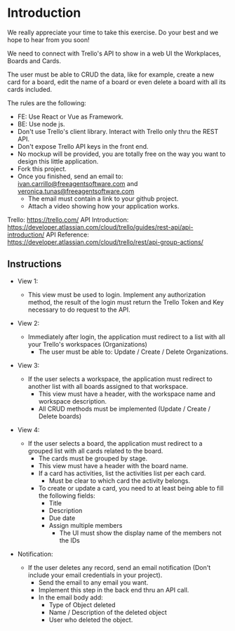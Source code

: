 # Introduction

We really appreciate your time to take this exercise. Do your best and we hope to hear from you soon! 

We need to connect with Trello's API to show in a web UI the Workplaces, Boards and Cards.

The user must be able to CRUD the data, like for example, create a new card for a board, edit the name of a board or even delete a board with all its cards included.

The rules are the following:

* FE: Use React or Vue as Framework.
* BE: Use node js.
* Don't use Trello's client library. Interact with Trello only thru the REST API.
* Don't expose Trello API keys in the front end.
* No mockup will be provided, you are totally free on the way you want to design this little application.
* Fork this project.
* Once you finished, send an email to: ivan.carrillo@freeagentsoftware.com and veronica.tunas@freeagentsoftware.com 
    * The email must contain a link to your github project.
    * Attach a video showing how your application works.

Trello: https://trello.com/
API Introduction: https://developer.atlassian.com/cloud/trello/guides/rest-api/api-introduction/
API Reference: https://developer.atlassian.com/cloud/trello/rest/api-group-actions/

##  Instructions

* View 1:
    * This view must be used to login. Implement any authorization method, the result of the login must return the Trello Token and Key necessary to do request to the API.
* View 2:
    * Immediately after login, the application must redirect to a list with all your Trello's workspaces (Organizations)
        * The user must be able to: Update / Create / Delete Organizations.
* View 3:
    * If the user selects a workspace, the application must redirect to another list with all boards assigned to that workspace.
        * This view must have a header, with the workspace name and workspace description. 
        * All CRUD methods must be implemented (Update / Create / Delete boards)
* View 4:
    * If the user selects a board, the application must redirect to a grouped list with all cards related to the board.
        * The cards must be grouped by stage.
        * This view must have a header with the board name. 
        * If a card has activities, list the activities list per each card.
            * Must be clear to which card the activity belongs.
        * To create or update a card, you need to at least being able to fill the following fields:
            * Title
            * Description
            * Due date
            * Assign multiple members
               * The UI must show the display name of the members not the IDs

* Notification:
    * If the user deletes any record, send an email notification (Don't include your email credentials in your project).
        * Send the email to any email you want.
        * Implement this step in the back end thru an API call.
        * In the email body add:
            * Type of Object deleted
            * Name / Description of the deleted object
            * User who deleted the object.
